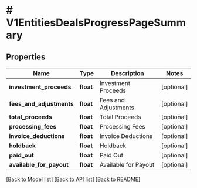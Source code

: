 # # V1EntitiesDealsProgressPageSummary

## Properties

Name | Type | Description | Notes
------------ | ------------- | ------------- | -------------
**investment_proceeds** | **float** | Investment Proceeds | [optional]
**fees_and_adjustments** | **float** | Fees and Adjustments | [optional]
**total_proceeds** | **float** | Total Proceeds | [optional]
**processing_fees** | **float** | Processing Fees | [optional]
**invoice_deductions** | **float** | Invoice Deductions | [optional]
**holdback** | **float** | Holdback | [optional]
**paid_out** | **float** | Paid Out | [optional]
**available_for_payout** | **float** | Available for Payout | [optional]

[[Back to Model list]](../../README.md#models) [[Back to API list]](../../README.md#endpoints) [[Back to README]](../../README.md)
